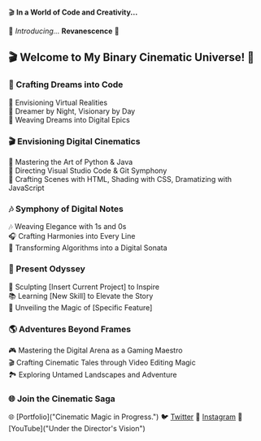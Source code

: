 🎬 **In a World of Code and Creativity...**

🌟 *Introducing...* **Revanescence** 🌟
## 🎬 Welcome to My Binary Cinematic Universe! 🌟

### 🎥 Crafting Dreams into Code

🔮 Envisioning Virtual Realities  
🌌 Dreamer by Night, Visionary by Day  
🚀 Weaving Dreams into Digital Epics  

### 🎬 Envisioning Digital Cinematics

🌟 Mastering the Art of Python & Java  
🎥 Directing Visual Studio Code & Git Symphony  
📸 Crafting Scenes with HTML, Shading with CSS, Dramatizing with JavaScript  

### 🎶 Symphony of Digital Notes

🎶 Weaving Elegance with 1s and 0s  
🎧 Crafting Harmonies into Every Line  
🎻 Transforming Algorithms into a Digital Sonata  

### 🌠 Present Odyssey

🚀 Sculpting [Insert Current Project] to Inspire  
📚 Learning [New Skill] to Elevate the Story  
🔮 Unveiling the Magic of [Specific Feature]  

### 🌎 Adventures Beyond Frames

🎮 Mastering the Digital Arena as a Gaming Maestro  
🎬 Crafting Cinematic Tales through Video Editing Magic   
🏞️ Exploring Untamed Landscapes and Adventure 

### 🌐 Join the Cinematic Saga

🌐 [Portfolio]("Cinematic Magic in Progress.")
🐦 [Twitter](https://twitter.com)
📸 [Instagram](https://instagram.com/eamon_shane?)
🎥 [YouTube]("Under the Director's Vision")

<!---
Revanescence/Revanescence is a ✨ special ✨ repository because its `README.md` (this file) appears on your GitHub profile.
You can click the Preview link to take a look at your changes.
--->
